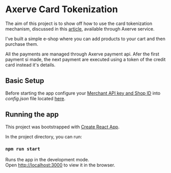 # Axerve Card Tokenization

The aim of this project is to show off how to use the card tokenization mechanism, discussed in this [article](https://6fixesunder.com/aexerve-gestpay-payment-with-card-tokenization-using-rest-api/), available through  Axerve service.

I've built a simple e-shop where you can add products to your cart and then purchase them. 

All the payments are managed through Axerve payment api. Afer the first payment si made, the next payment are executed using a token of the credit card instead it's details.

## Basic Setup

Before starting the app configure your [Merchant API key and Shop ID](https://docs.gestpay.it/rest/getting-started/setup-merchant-profile/) into *config.json* file located [here](https://github.com/6fixesunder/axerve-tokenization/blob/master/src/Config/config.json).

## Running the app
This project was bootstrapped with [Create React App](https://github.com/facebook/create-react-app). 

In the project directory, you can run:

### `npm run start`

Runs the app in the development mode.\
Open [http://localhost:3000](http://localhost:3000) to view it in the browser.
